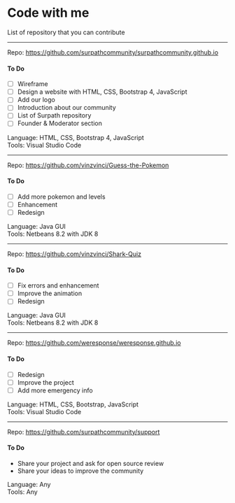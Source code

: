# Code with me
List of repository that you can contribute

<hr>

Repo: <a href="https://github.com/surpathcommunity/surpathcommunity.github.io">https://github.com/surpathcommunity/surpathcommunity.github.io</a>
#### To Do
- [ ] Wireframe
- [ ] Design a website with HTML, CSS, Bootstrap 4, JavaScript
- [ ] Add our logo
- [ ] Introduction about our community
- [ ] List of Surpath repository
- [ ] Founder & Moderator section

Language: HTML, CSS, Bootstrap 4, JavaScript<br>
Tools: Visual Studio Code

<hr>

Repo: <a href="https://github.com/vinzvinci/Guess-the-Pokemon">https://github.com/vinzvinci/Guess-the-Pokemon</a>
#### To Do
- [ ] Add more pokemon and levels
- [ ] Enhancement 
- [ ] Redesign

Language: Java GUI<br>
Tools: Netbeans 8.2 with JDK 8

<hr>

Repo: <a href="https://github.com/vinzvinci/Shark-Quiz">https://github.com/vinzvinci/Shark-Quiz</a>
#### To Do
- [ ] Fix errors and enhancement
- [ ] Improve the animation
- [ ] Redesign

Language: Java GUI<br>
Tools: Netbeans 8.2 with JDK 8

<hr>

Repo: <a href="https://github.com/weresponse/weresponse.github.io">https://github.com/weresponse/weresponse.github.io</a>
#### To Do
- [ ] Redesign
- [ ] Improve the project
- [ ] Add more emergency info

Language: HTML, CSS, Bootstrap, JavaScript<br>
Tools: Visual Studio Code 

<hr> 

Repo: <a href="https://github.com/surpathcommunity/support">https://github.com/surpathcommunity/support</a>
#### To Do
- Share your project and ask for open source review
- Share your ideas to improve the community

Language: Any<br>
Tools: Any
